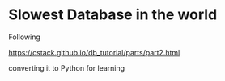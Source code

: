 # Slowest Database in the world

Following 

https://cstack.github.io/db_tutorial/parts/part2.html

converting it to Python for learning
